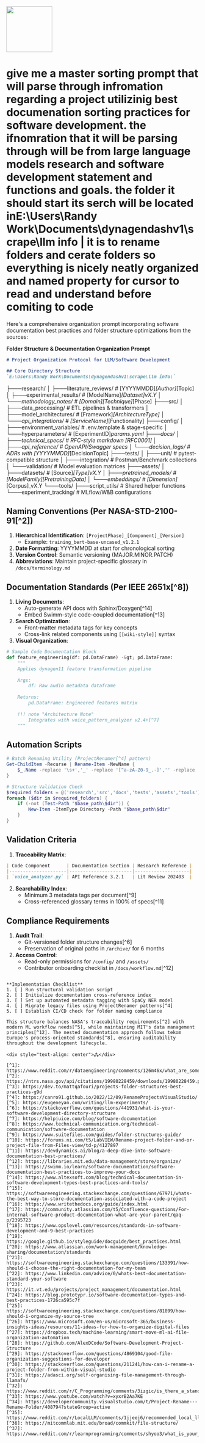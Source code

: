 <img src="https://r2cdn.perplexity.ai/pplx-full-logo-primary-dark%402x.png" class="logo" width="120"/>

# give me a master sorting prompt that will parse through infromation regarding a project utilizinig best documenation sorting practices for software development. the ifnomration that it will be parsing through will be from large language models research and software development statement and functions and goals. the folder it should start its serch will be located inE:\Users\Randy Work\Documents\dynagendashv1\scrape\llm info | it is to rename folders and cerate folders so everything is nicely neatly organized and named property for cursor to read and understand before comiting to code

Here's a comprehensive organization prompt incorporating software documentation best practices and folder structure optimizations from the sources:

**Folder Structure \& Documentation Organization Prompt**

```markdown
# Project Organization Protocol for LLM/Software Development

## Core Directory Structure
`E:\Users\Randy Work\Documents\dynagendashv1\scrape\llm info\`
```

├───research/
│   ├───literature_reviews/         \# [YYYYMMDD]_[Author]_[Topic]
│   ├───experimental_results/       \# [ModelName]_[Dataset]_vX.Y
│   └───methodology_notes/          \# [Domain]_[Technique]_[Phase]
├───src/
│   ├───data_processing/            \# ETL pipelines \& transformers
│   ├───model_architectures/        \# [Framework]_[ArchitectureType]
│   └───api_integrations/           \# [ServiceName]_[Functionality]
├───config/
│   ├───environment_variables/      \# .env.template \& stage-specific
│   └───hyperparameters/            \# [ExperimentID]_params.yaml
├───docs/
│   ├───technical_specs/            \# RFC-style markdown [RFC0001]
│   ├───api_reference/              \# OpenAPI/Swagger specs
│   └───decision_logs/              \# ADRs with [YYYYMMDD]_[DecisionTopic]
├───tests/
│   ├───unit/                       \# pytest-compatible structure
│   ├───integration/                \# Postman/Benchmark collections
│   └───validation/                 \# Model evaluation matrices
├───assets/
│   ├───datasets/                   \# [Source]_[Type]_vX.Y
│   ├───pretrained_models/          \# [ModelFamily]_[PretrainingData]
│   └───embeddings/                 \# [Dimension]_[Corpus]_vX.Y
└───tools/
├───script_utils/               \# Shared helper functions
└───experiment_tracking/        \# MLflow/W\&B configurations

## Naming Conventions (Per NASA-STD-2100-91[^2])

1. **Hierarchical Identification**: `[ProjectPhase]_[Component]_[Version]`
    - Example: `training_bert-base-uncased_v1.2.1`
2. **Date Formatting**: YYYYMMDD at start for chronological sorting
3. **Version Control**: Semantic versioning (MAJOR.MINOR.PATCH)
4. **Abbreviations**: Maintain project-specific glossary in `/docs/terminology.md`

## Documentation Standards (Per IEEE 2651x[^8])

1. **Living Documents**:
    - Auto-generate API docs with Sphinx/Doxygen[^14]
    - Embed Swimm-style code-coupled documentation[^13]
2. **Search Optimization**:
    - Front-matter metadata tags for key concepts
    - Cross-link related components using `[[wiki-style]]` syntax
3. **Visual Organization**:

```python
# Sample Code Documentation Block
def feature_engineering(df: pd.DataFrame) -&gt; pd.DataFrame:
    """
    Applies dynagen11 feature transformation pipeline
    
    Args:
        df: Raw audio metadata dataframe
        
    Returns:
        pd.DataFrame: Engineered features matrix
        
    !!! note "Architecture Note"
        Integrates with voice_pattern_analyzer v2.4+[^7]
    """
```


## Automation Scripts

```powershell
# Batch Renaming Utility (ProjectRenamer[^4] pattern)
Get-ChildItem -Recurse | Rename-Item -NewName { 
    $_.Name -replace '\s+','_' -replace '[^a-zA-Z0-9_.-]','' -replace '_v(\d+)', '_v$1.0' 
}

# Structure Validation Check
$required_folders = @('research','src','docs','tests','assets','tools')
foreach ($dir in $required_folders) {
    if (-not (Test-Path "$base_path\$dir")) {
        New-Item -ItemType Directory -Path "$base_path\$dir"
    }
}
```


## Validation Criteria

1. **Traceability Matrix**:

```markdown
| Code Component      | Documentation Section | Research Reference |
|---------------------|-----------------------|--------------------|
| `voice_analyzer.py` | API Reference 3.2.1   | Lit Review 202403  |
```

2. **Searchability Index**:
    - Minimum 3 metadata tags per document[^9]
    - Cross-referenced glossary terms in 100% of specs[^11]

## Compliance Requirements

1. **Audit Trail**:
    - Git-versioned folder structure changes[^6]
    - Preservation of original paths in `/archive/` for 6 months
2. **Access Control**:
    - Read-only permissions for `/config/` and `/assets/`
    - Contributor onboarding checklist in `/docs/workflow.md`[^12]
```

**Implementation Checklist**
1. [ ] Run structural validation script
2. [ ] Initialize documentation cross-reference index
3. [ ] Set up automated metadata tagging with SpaCy NER model
4. [ ] Migrate legacy files using ProjectRenamer patterns[^4]
5. [ ] Establish CI/CD check for folder naming compliance

This structure balances NASA's traceability requirements[^2] with modern ML workflow needs[^5], while maintaining MIT's data management principles[^12]. The nested documentation approach follows tekom Europe's process-oriented standards[^8], ensuring auditability throughout the development lifecycle.

<div style="text-align: center">⁂</div>

[^1]: https://www.reddit.com/r/dataengineering/comments/126m46x/what_are_some_best_and_worst_practices_for/
[^2]: https://ntrs.nasa.gov/api/citations/19980228459/downloads/19980228459.pdf
[^3]: https://dev.to/mattqafouri/projects-folder-structures-best-practices-g9d
[^4]: https://canro91.github.io/2022/12/09/RenameProjectsVisualStudio/
[^5]: https://eugeneyan.com/writing/llm-experiments/
[^6]: https://stackoverflow.com/questions/441931/what-is-your-software-development-directory-structure
[^7]: https://helpjuice.com/blog/software-documentation
[^8]: https://www.technical-communication.org/technical-communication/software-documentation
[^9]: https://www.suitefiles.com/guides/folder-structures-guide/
[^10]: https://forums.ni.com/t5/LabVIEW/Rename-project-folder-and-or-project-file-from-Files-view/td-p/4127897
[^11]: https://devdynamics.ai/blog/a-deep-dive-into-software-documentation-best-practices/
[^12]: https://libraries.mit.edu/data-management/store/organize/
[^13]: https://swimm.io/learn/software-documentation/software-documentation-best-practices-to-improve-your-docs
[^14]: https://www.altexsoft.com/blog/technical-documentation-in-software-development-types-best-practices-and-tools/
[^15]: https://softwareengineering.stackexchange.com/questions/67971/whats-the-best-way-to-store-documentation-associated-with-a-code-project
[^16]: https://www.writethedocs.org/guide/index.html
[^17]: https://community.atlassian.com/t5/Confluence-questions/For-internal-software-product-documentation-what-are-your-parent/qaq-p/2395723
[^18]: https://www.opslevel.com/resources/standards-in-software-development-and-9-best-practices
[^19]: https://google.github.io/styleguide/docguide/best_practices.html
[^20]: https://www.atlassian.com/work-management/knowledge-sharing/documentation/standards
[^21]: https://softwareengineering.stackexchange.com/questions/133391/how-should-i-choose-the-right-documentation-for-my-team
[^22]: https://www.linkedin.com/advice/0/whats-best-documentation-standard-your-software
[^23]: https://it.vt.edu/projects/project_management/documentation.html
[^24]: https://blog.prototypr.io/software-documentation-types-and-best-practices-1726ca595c7f
[^25]: https://softwareengineering.stackexchange.com/questions/81899/how-should-i-organize-my-source-tree
[^26]: https://www.microsoft.com/en-us/microsoft-365/business-insights-ideas/resources/11-ideas-for-how-to-organize-digital-files
[^27]: https://dropbox.tech/machine-learning/smart-move-ml-ai-file-organization-automation
[^28]: https://github.com/AlexDCode/Software-Development-Project-Structure
[^29]: https://stackoverflow.com/questions/4869104/good-file-organization-suggestions-for-developer
[^30]: https://stackoverflow.com/questions/211241/how-can-i-rename-a-project-folder-from-within-visual-studio
[^31]: https://adasci.org/self-organising-file-management-through-llamafs/
[^32]: https://www.reddit.com/r/C_Programming/comments/3izgic/is_there_a_standard_folder_structure_for/
[^33]: https://www.youtube.com/watch?v=xyxrB2Aa7KE
[^34]: https://developercommunity.visualstudio.com/t/Project-Rename---Rename-Folder/408794?stateGroup=active
[^35]: https://www.reddit.com/r/LocalLLM/comments/1jjeej6/recommended_local_llm_for_organizing_files_into/
[^36]: https://mitcommlab.mit.edu/broad/commkit/file-structure/
[^37]: https://www.reddit.com/r/learnprogramming/comments/shyoo3/what_is_your_folder_structure_on_your_pc_for/```

